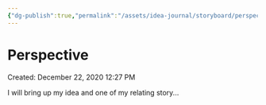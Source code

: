 ```yaml
---
{"dg-publish":true,"permalink":"/assets/idea-journal/storyboard/perspective/"}
---
```


# Perspective

Created: December 22, 2020 12:27 PM

I will bring up my idea and one of my relating story...
